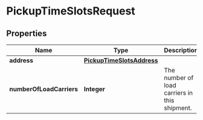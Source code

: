# PickupTimeSlotsRequest

## Properties

 Name                     | Type                                                    | Description                                   | Notes 
--------------------------|---------------------------------------------------------|-----------------------------------------------|-------
 **address**              | [**PickupTimeSlotsAddress**](PickupTimeSlotsAddress.md) |                                               |
 **numberOfLoadCarriers** | **Integer**                                             | The number of load carriers in this shipment. | 



